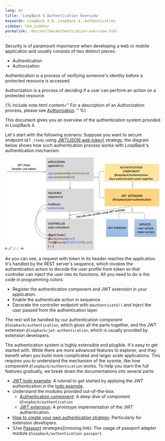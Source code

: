 ```yaml
---
lang: en
title: 'LoopBack 4 Authentication Overview'
keywords: LoopBack 4.0, LoopBack 4, Authentication
sidebar: lb4_sidebar
permalink: /doc/en/lb4/Authentication-overview.html
---
```


Security is of paramount importance when developing a web or mobile application
and usually consists of two distinct pieces:

- Authentication
- Authorization

Authentication is a process of verifying someone's identity before a protected
resource is accessed.

Authorization is a process of deciding if a user can perform an action on a
protected resource.

{% include note.html content=" For a description of an Authorization process, please see [Authorization](Loopback-component-authorization.md). " %}

This document gives you an overview of the authentication system provided in
LoopBack 4.

Let's start with the following scenario: Suppose you want to secure endpoint
`GET /todo` using
[JWT(JSON web token)](https://github.com/auth0/node-jsonwebtoken#readme)
strategy, the diagram below shows how such authentication process works with
LoopBack's authentication mechanism.

![authentication_overview_request_handle_flow](./imgs/authentication/authentication-overview.png)

As you can see, a request with token in its header reaches the application. It's
handled by the REST server's sequence, which invokes the authentication action
to decode the user profile from token so that controller can inject the user
into its functions. All you need to do is the code in programming colors:

- Register the authentication component and JWT extension in your application.
- Enable the authenticate action in sequence.
- Decorate the controller endpoint with `@authenticate()` and inject the user
  passed from the authentication layer.

The rest will be handled by our authentication component
`@loopback/authentication`, which glues all the parts together, and the JWT
extension `@loopback/jwt-authentication`, which is usually provided by extension
developers.

The authentication system is highly extensible and plugible. It's easy to get
started with. While there are more advanced features to explorer, and they
benefit when you build more complicated and larger scale applications. This
requires you to understand the mechanism of the sysmte, like how component
`@loopback/authentication` works. To help you learn the full features gradually,
we break down the documentations into several parts:

- [JWT todo example](missing_link): A tutorial to get started by applying the
  JWT authentication in the
  [todo example](https://loopback.io/doc/en/lb4/todo-tutorial.html).
- Understand the modules provided out-of-the-box:
  - [Authentication component](missing_link): A deep dive of component
    `@loopback/authentication`
  - [JWT extension](missing_link): A prototype implementation of the JWT
    authentication.
- [How to create your own authentication strategy](missing_link): Particularly
  for extension developers.
- [Use [Passport](https://www.npmjs.com/package/passport) strategies](missing
  link): The usage of passport adapter module
  `@loopback/authentication-passport`.
